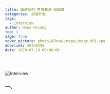 ```yaml
---
title: 面试系列-常用算法-基础篇
categories: 后端开发
tags:
  - Interview
author: Howe Hsiang
top: 1
sage: true
cover_picture: photo/album/image/image_001.jpg
abbrlink: 362b6355
date: 2020-07-19 00:00:00
---
```


&emsp;&emsp;

<!-- more -->

![Interview](https://www.hosiang.cn/photo/album/image/image_122.jpg "面试系列-常用算法-基础篇")

### 一、 



